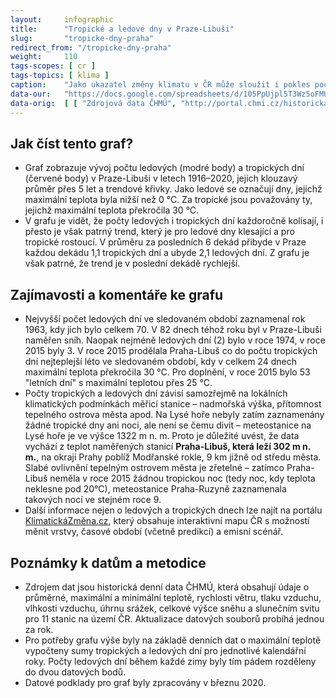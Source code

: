 ```yaml
---
layout:     infographic
title:      "Tropické a ledové dny v Praze-Libuši"
slug:       "tropicke-dny-praha"
redirect_from: "/tropicke-dny-praha"
weight:     110
tags-scopes: [ cr ]
tags-topics: [ klima ]
caption:    "Jako ukazatel změny klimatu v ČR může sloužit i pokles počtu tropických a nárůst počtu ledových dní. Zatímco dříve bylo v Praze mnohem více dní s teplotou pod 0 °C než s teplotou nad 30 °C, v posledních letech jsou tyto počty srovnatelné."
data-our:   "https://docs.google.com/spreadsheets/d/105PpUjpl5T3Wz5oFMUQYBj-KaqAUU6zF-Vv-RQ1zj3E/edit?usp=sharing"
data-orig:	[ [ "Zdrojová data ČHMÚ", "http://portal.chmi.cz/historicka-data/pocasi/denni-data" ] ]
---
```


## Jak číst tento graf?

* Graf zobrazuje vývoj počtu ledových (modré body) a tropických dní (červené body) v Praze-Libuši v letech 1916–2020, jejich klouzavý průměr přes 5 let a trendové křivky. Jako ledové se označují dny, jejichž maximální teplota byla nižší než 0 °C. Za tropické jsou považovány ty, jejichž maximální teplota překročila 30 °C.
* V grafu je vidět, že počty ledových i tropických dní každoročně kolísají, i přesto je však patrný trend, který je pro ledové dny klesající a pro tropické rostoucí. V průměru za posledních 6 dekád přibyde v Praze každou dekádu 1,1 tropických dní a ubyde 2,1 ledových dní. Z grafu je však patrné, že trend je v poslední dekádě rychlejší.

## Zajímavosti a komentáře ke grafu

* Nejvyšší počet ledových dní ve sledovaném období zaznamenal rok 1963, kdy jich bylo celkem 70. V 82 dnech téhož roku byl v Praze-Libuši naměřen sníh. Naopak nejméně ledových dní (2) bylo v roce 1974, v roce 2015 byly 3. V roce 2015 prodělala Praha-Libuš co do počtu tropických dní nejteplejší léto ve sledovaném období, kdy v celkem 24 dnech maximální teplota překročila 30 °C. Pro doplnění, v roce 2015 bylo 53 "letních dní" s maximální teplotou přes 25 °C.
* Počty tropických a ledových dní závisí samozřejmě na lokálních klimatických podmínkách měřicí stanice – nadmořská výška, přítomnost tepelného ostrova města apod. Na Lysé hoře nebyly zatím zaznamenány žádné tropické dny ani noci, ale není se čemu divit – meteostanice na Lysé hoře je ve výšce 1322 m n. m. Proto je důležité uvést, že data vychází z teplot naměřených stanicí **Praha-Libuš, která leží 302 m n. m.**, na okraji Prahy poblíž Modřanské rokle, 9 km jižně od středu města. Slabé ovlivnění tepelným ostrovem města je zřetelné – zatímco Praha-Libuš neměla v roce 2015 žádnou tropickou noc (tedy noc, kdy teplota neklesne pod 20°C), meteostanice Praha-Ruzyně zaznamenala takových nocí ve stejném roce 9.
* Další informace nejen o ledových a tropických dnech lze najít na portálu [KlimatickáZměna.cz](https://www.klimatickazmena.cz/cs/), který obsahuje interaktivní mapu ČR s možností měnit vrstvy, časové období (včetně predikcí) a emisní scénář.

## Poznámky k datům a metodice

* Zdrojem dat jsou historická denní data <glossary id="chmu">ČHMÚ</glossary>, která obsahují údaje o průměrné, maximální a minimální teplotě, rychlosti větru, tlaku vzduchu, vlhkosti vzduchu, úhrnu srážek, celkové výšce sněhu a slunečním svitu pro 11 stanic na území ČR. Aktualizace datových souborů probíhá jednou za rok.
* Pro potřeby grafu výše byly na základě denních dat o maximální teplotě vypočteny sumy tropických a ledových dní pro jednotlivé kalendářní roky. Počty ledových dní během každé zimy byly tím pádem rozděleny do dvou datových bodů.
* Datové podklady pro graf byly zpracovány v březnu 2020.
